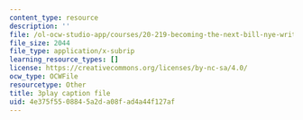```yaml
---
content_type: resource
description: ''
file: /ol-ocw-studio-app/courses/20-219-becoming-the-next-bill-nye-writing-and-hosting-the-educational-show-january-iap-2015/4e375f5508845a2da08fad4a44f127af_q4524Q4xnqA.vtt
file_size: 2044
file_type: application/x-subrip
learning_resource_types: []
license: https://creativecommons.org/licenses/by-nc-sa/4.0/
ocw_type: OCWFile
resourcetype: Other
title: 3play caption file
uid: 4e375f55-0884-5a2d-a08f-ad4a44f127af
---
```

